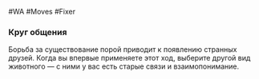 #WA #Moves #Fixer  

### Круг общения  
Борьба за существование порой приводит к появлению странных друзей. Когда вы впервые применяете  этот ход, выберите другой вид животного — с ними  у вас есть старые связи и взаимопонимание.